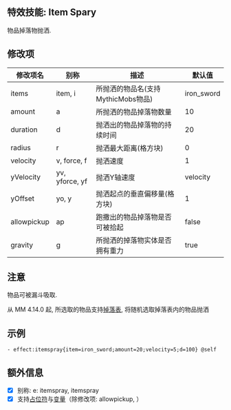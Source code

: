 特效技能: Item Spary
--------------------------

物品掉落物抛洒.

修改项
----------

| 修改项名 | 别称    | 描述                                                                                                    | 默认值 |
|-----------|------------|----------------------------------------------------------------------------------------------------------------|---------------|
| items        | item, i         | 所抛洒的物品名(支持MythicMobs物品)| iron_sword    |
| amount      | a         | 所抛洒的物品掉落物数量          | 10            |
| duration    | d         | 抛洒出的物品掉落物的持续时间  | 20            |
| radius      | r         | 抛洒最大距离(格方块)       | 0             |
| velocity    | v, force, f | 抛洒速度    | 1             |
| yVelocity   | yv, yforce, yf       | 抛洒Y轴速度  | velocity      |
| yOffset     | yo, y | 抛洒起点的垂直偏移量(格方块) | 1             |
| allowpickup | ap        | 跑撒出的物品掉落物是否可被拾起 | false         |
| gravity | g | 所抛洒的掉落物实体是否拥有重力 | true |

注意
--------

物品可被漏斗吸取.

从 MM 4.14.0 起, 所选取的物品支持[掉落表](/物品/掉落), 将随机选取掉落表内的物品抛洒

示例
--------

```
- effect:itemspray{item=iron_sword;amount=20;velocity=5;d=100} @self
```

额外信息
---

- [x] 别称: e: itemspray, itemspray
- [x] 支持[占位符](/技能/占位符)与[变量](/技能/变量)（除修改项: allowpickup, ）